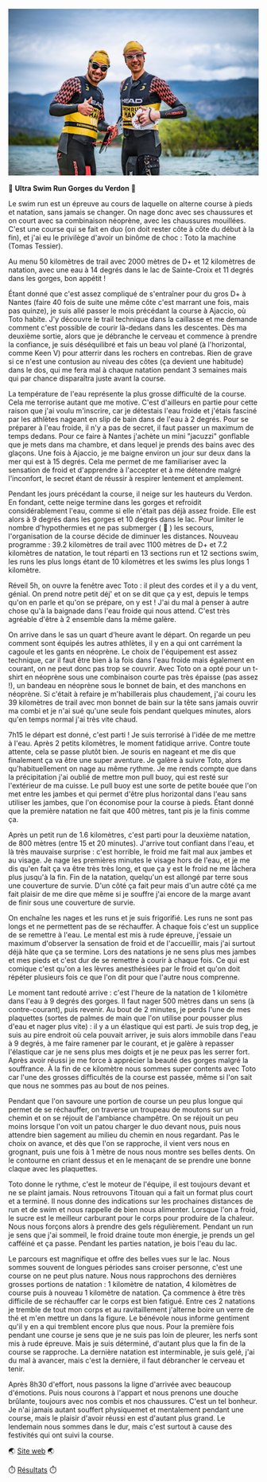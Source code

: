 ![Section natation](./photos/2024_04_28_Swim_Run_Verdon.jpg)

:cold_face: **Ultra Swim Run Gorges du Verdon** :cold_face:

Le swim run est un épreuve au cours de laquelle on alterne course à pieds et natation, sans jamais se changer. On nage donc avec ses chaussures et on court avec sa combinaison néoprène, avec les chaussures mouillées. C'est une course qui se fait en duo (on doit rester côte à côte du début à la fin), et j'ai eu le privilège d'avoir un binôme de choc : Toto la machine (Tomas Tessier).

Au menu 50 kilomètres de trail avec 2000 mètres de D+ et 12 kilomètres de natation, avec une eau à 14 degrés dans le lac de Sainte-Croix et 11 degrés dans les gorges, bon appétit !

Étant donné que c'est assez compliqué de s'entraîner pour du gros D+ à Nantes (faire 40 fois de suite une même côte c'est marrant une fois, mais pas quinze), je suis allé passer le mois précédant la course à Ajaccio, où Toto habite. J'y découvre le trail technique dans la caillasse et me demande comment c'est possible de courir là-dedans dans les descentes. Dès ma deuxième sortie, alors que je débranche le cerveau et commence à prendre la confiance, je suis déséquilibré et fais un beau vol plané (à l'horizontal, comme Keen V) pour atterrir dans les rochers en contrebas. Rien de grave si ce n'est une contusion au niveau des côtes (ça devient une habitude) dans le dos, qui me fera mal à chaque natation pendant 3 semaines mais qui par chance disparaîtra juste avant la course.

La température de l'eau représente la plus grosse difficulté de la course. Cela me terrorise autant que me motive. C'est d'ailleurs en partie pour cette raison que j'ai voulu m'inscrire, car je détestais l'eau froide et j'étais fasciné par les athlètes nageant en slip de bain dans de l'eau à 2 degrés. Pour se préparer à l'eau froide, il n'y a pas de secret, il faut passer un maximum de temps dedans. Pour ce faire à Nantes j'achète un mini "jacuzzi" gonflable que je mets dans ma chambre, et dans lequel je prends des bains avec des glaçons. Une fois à Ajaccio, je me baigne environ un jour sur deux dans la mer qui est à 15 degrés. Cela me permet de me familiariser avec la sensation de froid et d'apprendre à l'accepter et à me détendre malgré l'inconfort, le secret étant de réussir à respirer lentement et amplement.

Pendant les jours précédant la course, il neige sur les hauteurs du Verdon. En fondant, cette neige termine dans les gorges et refroidit considérablement l'eau, comme si elle n'était pas déjà assez froide. Elle est alors à 9 degrés dans les gorges et 10 degrés dans le lac. Pour limiter le nombre d'hypothermies et ne pas submerger ( :hand_over_mouth: ) les secours, l'organisation de la course décide de diminuer les distances. Nouveau programme : 39.2 kilomètres de trail avec 1100 mètres de D+ et 7.2 kilomètres de natation, le tout réparti en 13 sections run et 12 sections swim, les runs les plus longs étant de 10 kilomètres et les swims les plus longs 1 kilomètre.

Réveil 5h, on ouvre la fenêtre avec Toto : il pleut des cordes et il y a du vent, génial. On prend notre petit déj' et on se dit que ça y est, depuis le temps qu'on en parle et qu'on se prépare, on y est ! J'ai du mal à penser à autre chose qu'à la baignade dans l'eau froide qui nous attend. C'est très agréable d'être à 2 ensemble dans la même galère.

On arrive dans le sas un quart d'heure avant le départ. On regarde un peu comment sont équipés les autres athlètes, il y en a qui ont carrément la cagoule et les gants en néoprène. Le choix de l'équipement est assez technique, car il faut être bien à la fois dans l'eau froide mais également en courant, on ne peut donc pas trop se couvrir. Avec Toto on a opté pour un t-shirt en néoprène sous une combinaison courte pas très épaisse (pas assez !), un bandeau en néoprène sous le bonnet de bain, et des manchons en néoprène. Si c'était à refaire je m'habillerais plus chaudement, j'ai couru les 39 kilomètres de trail avec mon bonnet de bain sur la tête sans jamais ouvrir ma combi et je n'ai sué qu'une seule fois pendant quelques minutes, alors qu'en temps normal j'ai très vite chaud.

7h15 le départ est donné, c'est parti ! Je suis terrorisé à l'idée de me mettre à l'eau. Après 2 petits kilomètres, le moment fatidique arrive. Contre toute attente, cela se passe plutôt bien. Je souris en nageant et me dis que finalement ça va être une super aventure. Je galère à suivre Toto, alors qu'habituellement on nage au même rythme. Je me rends compte que dans la précipitation j'ai oublié de mettre mon pull buoy, qui est resté sur l'extérieur de ma cuisse. Le pull buoy est une sorte de petite bouée que l'on met entre les jambes et qui permet d'être plus horizontal dans l'eau sans utiliser les jambes, que l'on économise pour la course à pieds. Étant donné que la première natation ne fait que 400 mètres, tant pis je la finis comme ça.

Après un petit run de 1.6 kilomètres, c'est parti pour la deuxième natation, de 800 mètres (entre 15 et 20 minutes). J'arrive tout confiant dans l'eau, et là très mauvaise surprise : c'est horrible, le froid me fait mal aux jambes et au visage. Je nage les premières minutes le visage hors de l'eau, et je me dis qu'en fait ça va être très très long, et que ça y est le froid ne me lâchera plus jusqu'à la fin. Fin de la natation, quelqu'un est allongé par terre sous une couverture de survie. D'un côté ça fait peur mais d'un autre côté ça me fait plaisir de me dire que même si je souffre j'ai encore de la marge avant de finir sous une couverture de survie.

On enchaîne les nages et les runs et je suis frigorifié. Les runs ne sont pas longs et ne permettent pas de se réchauffer. À chaque fois c'est un supplice de se remettre à l'eau. Le mental est mis à rude épreuve, j'essaie un maximum d'observer la sensation de froid et de l'accueillir, mais j'ai surtout déjà hâte que ça se termine. Lors des natations je ne sens plus mes jambes et mes pieds et c'est dur de se remettre à courir à chaque fois. Ce qui est comique c'est qu'on a les lèvres anesthésiées par le froid et qu'on doit répéter plusieurs fois ce que l'on dit pour que l'autre nous comprenne.

Le moment tant redouté arrive : c'est l'heure de la natation de 1 kilomètre dans l'eau à 9 degrés des gorges. Il faut nager 500 mètres dans un sens (à contre-courant), puis revenir. Au bout de 2 minutes, je perds l'une de mes plaquettes (sortes de palmes de main que l'on utilise pour pousser plus d'eau et nager plus vite) : il y a un élastique qui est parti. Je suis trop deg, je suis au pire endroit où cela pouvait arriver, je suis alors immobile dans l'eau à 9 degrés, à me faire ramener par le courant, et je galère à repasser l'élastique car je ne sens plus mes doigts et je ne peux pas les serrer fort. Après avoir réussi je me force à apprécier la beauté des gorges malgré la souffrance. À la fin de ce kilomètre nous sommes super contents avec Toto car l'une des grosses difficultés de la course est passée, même si l'on sait que nous ne sommes pas au bout de nos peines.

Pendant que l'on savoure une portion de course un peu plus longue qui permet de se réchauffer, on traverse un troupeau de moutons sur un chemin et on se réjouit de l'ambiance champêtre. On se réjouit un peu moins lorsque l'on voit un patou charger le duo devant nous, puis nous attendre bien sagement au milieu du chemin en nous regardant. Pas le choix on avance, et dès que l'on se rapproche, il vient vers nous en grognant, puis une fois à 1 mètre de nous nous montre ses belles dents. On le contourne en criant dessus et en le menaçant de se prendre une bonne claque avec les plaquettes.

Toto donne le rythme, c'est le moteur de l'équipe, il est toujours devant et ne se plaint jamais. Nous retrouvons Titouan qui a fait un format plus court et a terminé. Il nous donne des indications sur les prochaines distances de run et de swim et nous rappelle de bien nous alimenter. Lorsque l'on a froid, le sucre est le meilleur carburant pour le corps pour produire de la chaleur. Nous nous forçons alors à prendre des gels régulièrement. Pendant un run je sens que j'ai sommeil, le froid draine toute mon énergie, je prends un gel cafféiné et ça passe. Pendant les parties natation, je bois l'eau du lac.

Le parcours est magnifique et offre des belles vues sur le lac. Nous sommes souvent de longues périodes sans croiser personne, c'est une course on ne peut plus nature. Nous nous rapprochons des dernières grosses portions de natation : 1 kilomètre de natation, 4 kilomètres de course puis à nouveau 1 kilomètre de natation. Ça commence à être très difficile de se réchauffer car le corps est bien fatigué. Entre ces 2 natations je tremble de tout mon corps et au ravitaillement j'alterne boire un verre de thé et m'en mettre un dans la figure. Le bénévole nous informe gentiment qu'il y en a qui tremblent encore plus que nous. Pour la première fois pendant une course je sens que je ne suis pas loin de pleurer, les nerfs sont mis à rude épreuve. Mais je suis déterminé, d'autant plus que la fin de la course se rapproche. La dernière natation est interminable, je suis gelé, j'ai du mal à avancer, mais c'est la dernière, il faut débrancher le cerveau et tenir.

Après 8h30 d'effort, nous passons la ligne d'arrivée avec beaucoup d'émotions. Puis nous courons à l'appart et nous prenons une douche brûlante, toujours avec nos combis et nos chaussures. C'est un tel bonheur. Je n'ai jamais autant souffert physiquemet et mentalement pendant une course, mais le plaisir d'avoir réussi en est d'autant plus grand. Le lendemain nous sommes dans le dur, mais c'est surtout à cause des festivités qui ont suivi la course.

:earth_asia: [Site web](https://www.swimrunman.fr/swimrun-gorges-du-verdon/) :earth_asia:

:stopwatch: [Résultats](https://chronoconsult.fr/result/swimrunmangorgesduverdon_2024/#1_BE240F) :stopwatch:

